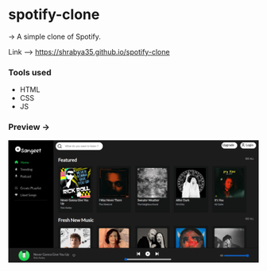 # spotify-clone
-> A simple clone of Spotify.

Link --> https://shrabya35.github.io/spotify-clone

### Tools used

- HTML
- CSS
- JS


### Preview ->
![spotify-clone](img/preview.png)
